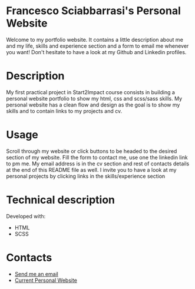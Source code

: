 # Francesco Sciabbarrasi's Personal Website
Welcome to my portfolio website. It contains a little description about me and my life, skills and experience section and a form to email me whenever you want! Don't hesitate to have a look at my Github and Linkedin profiles.

# Description
My first practical project in Start2Impact course consists in building a personal website portfolio to show my html, css and scss/sass skills. My personal website has a clean flow and design as the goal is to show my skills and to contain links to my projects and cv.

# Usage
Scroll through my website or click buttons to be headed to the desired section of my website. Fill the form to contact me, use one the linkedin link to pm me. My email address is in the cv section and rest of contacts details at the end of this README file as well.
I invite you to have a look at my personal projects by clicking links in the skills/experience section

# Technical description
Developed with:
- HTML 
- SCSS

# Contacts
- [Send me an email](mailto:francesco.sciabbarrasii@gmail.com)
- [Current Personal Website](https://francescosciab.github.io/EN-PersonalWebsite/)